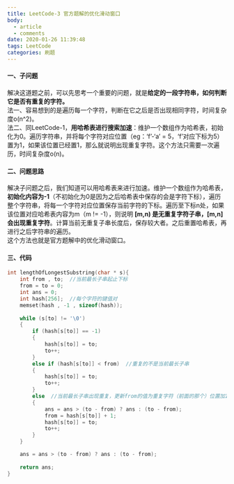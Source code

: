 ```yaml
---
title: LeetCode-3 官方题解的优化滑动窗口
body:
  - article
  - comments
date: 2020-01-26 11:39:48
tags: LeetCode
categories: 刷题
---
```

#### 一、子问题
解决这道题之前，可以先思考一个重要的问题，就是**给定的一段字符串，如何判断它是否有重复的字符。**  
法一、容易想到的是遍历每一个字符，判断在它之后是否出现相同字符，时间复杂度o(n^2)。  
法二、同LeetCode-1，**用哈希表进行搜索加速**：维护一个数组作为哈希表，初始化为0。遍历字符串，并将每个字符对应位置（eg：‘f’-‘a’ = 5，‘f’对应下标为5）置为1，如果该位置已经置1，那么就说明出现重复字符。这个方法只需要一次遍历，时间复杂度o(n)。  
#### 二、问题思路
解决子问题之后，我们知道可以用哈希表来进行加速。维护一个数组作为哈希表，**初始化内容为-1**（不初始化为0是因为之后哈希表中保存的会是字符下标），遍历整个字符串，将每一个字符对应位置保存当前字符的下标。遍历至下标n处，如果该位置对应哈希表内容为m（m != -1），则说明 **[m,n) 是无重复字符子串，[m,n]会出现重复字符**。计算当前无重复子串长度后，保存较大者。之后重置哈希表，再进行之后字符串的遍历。  
这个方法也就是官方题解中的优化滑动窗口。  
#### 三、代码
```cpp
int lengthOfLongestSubstring(char * s){
    int from , to;  //当前最长子串起止下标
    from = to = 0;
    int ans = 0;
    int hash[256];  //每个字符的键值对
    memset(hash , -1 , sizeof(hash));
    
    while (s[to] != '\0')
    {
        if (hash[s[to]] == -1)
        {
            hash[s[to]] = to;
            to++;
        }
        else if (hash[s[to]] < from)  //重复的不是当前最长子串
        {
            hash[s[to]] = to;
            to++;
        }
        else  //当前最长子串出现重复，更新from的值为重复字符（前面的那个）位置加1
        {
            ans = ans > (to - from) ? ans : (to - from);
            from = hash[s[to]] + 1;
            hash[s[to]] = to;
            to++;
        }
    }

    ans = ans > (to - from) ? ans : (to - from);
    
    return ans;
}

```
